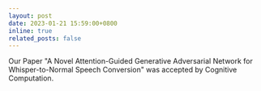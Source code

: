 ```yaml
---
layout: post
date: 2023-01-21 15:59:00+0800
inline: true
related_posts: false
---
```


Our Paper "A Novel Attention-Guided Generative Adversarial Network for Whisper-to-Normal Speech Conversion" was accepted by Cognitive Computation.
